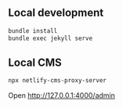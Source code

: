 ## Local development

```bash
bundle install
bundle exec jekyll serve
```

## Local CMS

```bash
npx netlify-cms-proxy-server
```

Open http://127.0.0.1:4000/admin